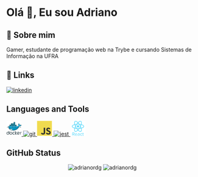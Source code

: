 # Olá 👋, Eu sou Adriano

## 🚀 Sobre mim
Gamer, estudante de programação web na Trybe e cursando Sistemas de Informação na UFRA


## 🔗 Links

[![linkedin](https://img.shields.io/badge/linkedin-0A66C2?style=for-the-badge&logo=linkedin&logoColor=white)](https://www.linkedin.com/adrianordg)


## Languages and Tools

<p align="left"> <a href="https://www.docker.com/" target="_blank" rel="noreferrer"> <img src="https://raw.githubusercontent.com/devicons/devicon/master/icons/docker/docker-original-wordmark.svg" alt="docker" width="40" height="40"/> </a> <a href="https://git-scm.com/" target="_blank" rel="noreferrer"> <img src="https://www.vectorlogo.zone/logos/git-scm/git-scm-icon.svg" alt="git" width="40" height="40"/> </a> <a href="https://developer.mozilla.org/en-US/docs/Web/JavaScript" target="_blank" rel="noreferrer"> <img src="https://raw.githubusercontent.com/devicons/devicon/master/icons/javascript/javascript-original.svg" alt="javascript" width="40" height="40"/> </a> <a href="https://jestjs.io" target="_blank" rel="noreferrer"> <img src="https://www.vectorlogo.zone/logos/jestjsio/jestjsio-icon.svg" alt="jest" width="40" height="40"/> </a> <a href="https://reactjs.org/" target="_blank" rel="noreferrer"> <img src="https://raw.githubusercontent.com/devicons/devicon/master/icons/react/react-original-wordmark.svg" alt="react" width="40" height="40"/> </a> </p>


## GitHub Status

<div align=center>
<img width="49%" height="150px" src="https://github-readme-stats.vercel.app/api/top-langs?username=adrianordg&show_icons=true&locale=en&layout=compact&theme=nightowl" alt="adrianordg" />

<img width="44%" height="150px" src="https://github-readme-stats.vercel.app/api?username=adrianordg&show_icons=true&locale=en&theme=nightowl" alt="adrianordg" />
</div>
